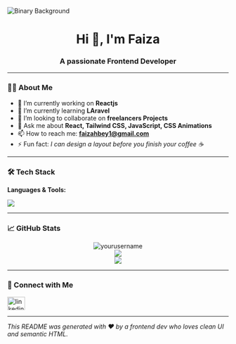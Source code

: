 ![Binary Background](https://images.app.goo.gl/WxveNHePkFMf4Ueg9)
<h1 align="center">Hi 👋, I'm Faiza </h1>
<h3 align="center">A passionate Frontend Developer </h3>



---

### 👨‍💻 About Me

- 🔭 I’m currently working on **Reactjs**
- 🌱 I’m currently learning **LAravel**
- 👯 I’m looking to collaborate on **freelancers Projects**
- 💬 Ask me about **React, Tailwind CSS, JavaScript, CSS Animations**
- 📫 How to reach me: **faizahbey1@gmail.com**
- ⚡ Fun fact: *I can design a layout before you finish your coffee ☕*

---

### 🛠️ Tech Stack

**Languages & Tools:**

<p>
  <img src="https://skillicons.dev/icons?i=html,css,js,ts,react,nextjs,tailwind,scss,git,github,vscode,figma" />
</p>

---

### 📈 GitHub Stats

<p align="center">
  <img src="https://github-readme-stats.vercel.app/api?username=yourusername&show_icons=true&theme=radical" alt="yourusername" />
  <br />
  <img src="https://github-readme-streak-stats.herokuapp.com/?user=yourusername&theme=radical" />
  <br />
  <img src="https://github-readme-stats.vercel.app/api/top-langs/?username=yourusername&layout=compact&theme=radical" />
</p>

---

### 🔗 Connect with Me

<p align="left">
  <a href="https://www.linkedin.com/in/faiza-hocine-bey-b3b306220/" target="blank"><img align="center" src="https://cdn.jsdelivr.net/npm/simple-icons@v7/icons/linkedin.svg" alt="linkedin" height="30" width="40" /></a>
</p>

---



_This README was generated with ❤️ by a frontend dev who loves clean UI and semantic HTML._

